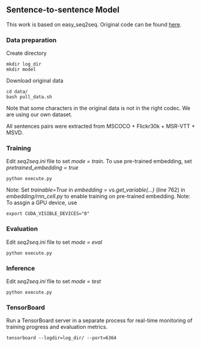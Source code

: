 ## Sentence-to-sentence Model

This work is based on easy_seq2seq. Original code can be found [here](https://github.com/suriyadeepan/easy_seq2seq).

### Data preparation

Create directory
```
mkdir log_dir
mkdir model
```
Download original data
```
cd data/
bash pull_data.sh
```
Note that some characters in the original data is not in the right codec. We are using our own dataset.

All sentences pairs were extracted from MSCOCO + Flickr30k + MSR-VTT + MSVD.

### Training

Edit *seq2seq.ini* file to set *mode = train*. To use pre-trained embedding, set *pretrained_embedding = true*
```
python execute.py
```
Note: Set *trainable=True* in *embedding = vs.get_variable(...)* (line 762) in *embedding/rnn_cell.py* to enable training on pre-trained embedding.
Note: To assgin a GPU device, use
```
export CUDA_VISIBLE_DEVICES="0"
```

### Evaluation

Edit *seq2seq.ini* file to set *mode = eval*
```
python execute.py
```

### Inference

Edit *seq2seq.ini* file to set *mode = test*
```
python execute.py
```

### TensorBoard

Run a TensorBoard server in a separate process for real-time monitoring of training progress and evaluation metrics.
```
tensorboard --logdir=log_dir/ --port=6364
```
